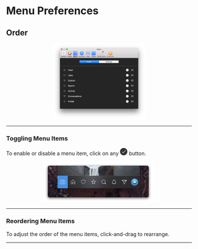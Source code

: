# Menu Preferences

## Order

<p style="text-align: center; margin-top: 1em;"><img src="/preferences/assets/menu-order.png" width="50%" height="50%" /></p>

------ 

### Toggling Menu Items

To enable or disable a menu item, click on any <img src="/preferences/assets/active.png" width="20" height="20" /> button.


<p style="text-align: center; margin-top: 1em;"><img src="/preferences/assets/menu.png" width="60%" height="60%" /></p>



------

### Reordering Menu Items

To adjust the order of the menu items, click-and-drag to rearrange.

------
